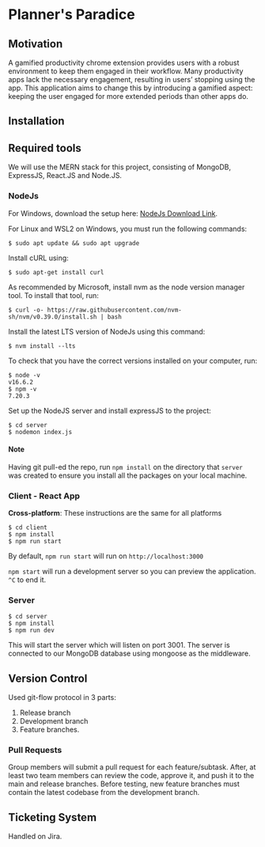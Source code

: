 # Planner's Paradice

## Motivation

A gamified productivity chrome extension provides users with a robust environment to keep them engaged in their workflow. Many productivity apps lack the necessary engagement, resulting in users’ stopping using the app. This application aims to change this by introducing a gamified aspect: keeping the user engaged for more extended periods than other apps do.

## Installation

## Required tools

We will use the MERN stack for this project, consisting of MongoDB, ExpressJS, React.JS and Node.JS.

### **NodeJs**

For Windows, download the setup here: [NodeJs Download Link](https://nodejs.org/en/download).

For Linux and WSL2 on Windows, you must run the following commands:

```
$ sudo apt update && sudo apt upgrade
```

Install cURL using:

```
$ sudo apt-get install curl
```

As recommended by Microsoft, install nvm as the node version manager tool. To install that tool, run:

```
$ curl -o- https://raw.githubusercontent.com/nvm-sh/nvm/v0.39.0/install.sh | bash
```

Install the latest LTS version of NodeJs using this command:

```
$ nvm install --lts
```

To check that you have the correct versions installed on your computer, run:

```
$ node -v
v16.6.2
$ npm -v
7.20.3
```

Set up the NodeJS server and install expressJS to the project:

```
$ cd server
$ nodemon index.js
```

#### **Note**

Having git pull-ed the repo, run `npm install` on the directory that `server` was created to ensure you install all the packages on your local machine.

### **Client - React App**

**Cross-platform**: These instructions are the same for all platforms

```
$ cd client
$ npm install
$ npm run start
```

By default, `npm run start` will run on `http://localhost:3000`

`npm start` will run a development server so you can preview the application. `^C` to end it.

### Server

```
$ cd server
$ npm install
$ npm run dev
```

This will start the server which will listen on port 3001. The server is connected to our MongoDB database using mongoose as the middleware.

## Version Control

Used git-flow protocol in 3 parts:

1. Release branch
2. Development branch
3. Feature branches.

### Pull Requests

Group members will submit a pull request for each feature/subtask. After, at least two team members can review the code, approve it, and push it to the main and release branches. Before testing, new feature branches must contain the latest codebase from the development branch.

## Ticketing System

Handled on Jira.
